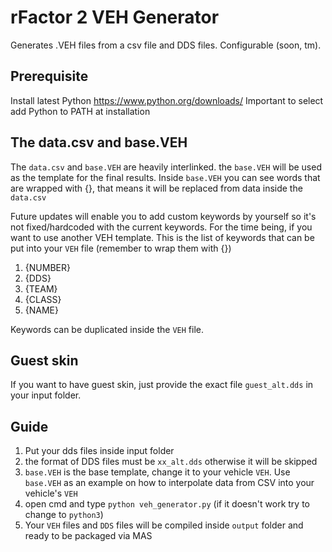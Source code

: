 # rFactor 2 VEH Generator
Generates .VEH files from a csv file and DDS files.
Configurable (soon, tm).

## Prerequisite
Install latest Python https://www.python.org/downloads/
Important to select add Python to PATH at installation

## The data.csv and base.VEH
The `data.csv` and `base.VEH` are heavily interlinked.
the `base.VEH` will be used as the template for the final results.
Inside `base.VEH` you can see words that are wrapped with {}, that means
it will be replaced from data inside the `data.csv`

Future updates will enable you to add custom keywords by yourself so it's
not fixed/hardcoded with the current keywords.
For the time being, if you want to use another VEH template. This is the list
of keywords that can be put into your `VEH` file 
(remember to wrap them with {})

1. {NUMBER}
2. {DDS}
3. {TEAM}
4. {CLASS}
5. {NAME}

Keywords can be duplicated inside the `VEH` file.

## Guest skin
If you want to have guest skin, just provide the exact file `guest_alt.dds`
in your input folder.

## Guide
1. Put your dds files inside input folder
2. the format of DDS files must be `xx_alt.dds` otherwise it will be skipped
3. `base.VEH` is the base template, change it to your vehicle `VEH`.
    Use `base.VEH` as an example on how to interpolate data from CSV into your
    vehicle's `VEH`
4. open cmd and type `python veh_generator.py`
    (if it doesn't work try to change to `python3`)
5. Your `VEH` files and `DDS` files will be compiled inside `output` folder
    and ready to be packaged via MAS

